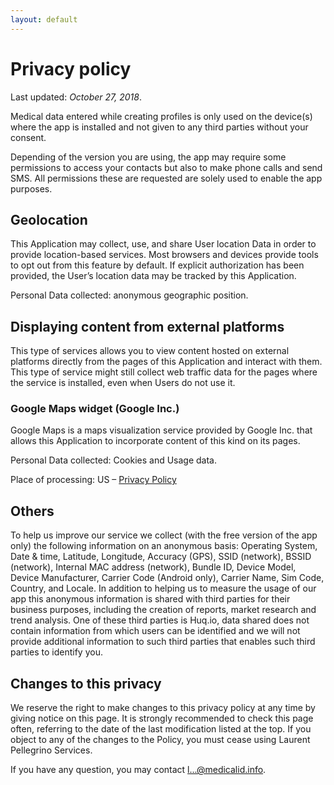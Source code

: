 ```yaml
---
layout: default
---
```

# Privacy policy

Last updated: _October 27, 2018_.

Medical data entered while creating profiles is only used on the device(s) where the app is installed and not given to any third parties without your consent.

Depending of the version you are using, the app may require some permissions to access your contacts but also to make phone calls and send SMS. All permissions these are requested are solely used to enable the app purposes.

## Geolocation

This Application may collect, use, and share User location Data in order to provide location-based services. Most browsers and devices provide tools to opt out from this feature by default. If explicit authorization has been provided, the User’s location data may be tracked by this Application.

Personal Data collected: anonymous geographic position.

## Displaying content from external platforms

This type of services allows you to view content hosted on external platforms directly from the pages of this Application and interact with them. This type of service might still collect web traffic data for the pages where the service is installed, even when Users do not use it.

### Google Maps widget (Google Inc.)

Google Maps is a maps visualization service provided by Google Inc. that allows this Application to incorporate content of this kind on its pages.

Personal Data collected: Cookies and Usage data.

Place of processing: US – [Privacy Policy](https://www.google.com/intl/en/policies/privacy/)

## Others

To help us improve our service we collect (with the free version of the app only) the following information on an anonymous basis: Operating System, Date & time, Latitude, Longitude, Accuracy (GPS), SSID (network), BSSID (network), Internal MAC address (network), Bundle ID, Device Model, Device Manufacturer, Carrier Code (Android only), Carrier Name, Sim Code, Country, and Locale. In addition to helping us to measure the usage of our app this anonymous information is shared with third parties for their business purposes, including the creation of reports, market research and trend analysis. One of these third parties is Huq.io, data shared does not contain information from which users can be identified and we will not provide additional information to such third parties that enables such third parties to identify you.

## Changes to this privacy

We reserve the right to make changes to this privacy policy at any time by giving notice on this page. It is strongly recommended to check this page often, referring to the date of the last modification listed at the top. If you object to any of the changes to the Policy, you must cease using Laurent Pellegrino Services.

If you have any question, you may contact <a href="http://www.google.com/recaptcha/mailhide/d?k=01f0mKNqdOfUjYpjqXkwR1Tw==&amp;c=-MTky3_chhbKsPHCU6GWQxQNosSSPOvkvQSYfVlBTDoIh0e8Lt2Oz4kxYwK9ENni" onclick="window.open('http://www.google.com/recaptcha/mailhide/d?k\x3d01f0mKNqdOfUjYpjqXkwR1Tw\x3d\x3d\x26c\x3d-MTky3_chhbKsPHCU6GWQxQNosSSPOvkvQSYfVlBTDoIh0e8Lt2Oz4kxYwK9ENni', '', 'toolbar=0,scrollbars=0,location=0,statusbar=0,menubar=0,resizable=0,width=500,height=300'); return false;" title="Reveal this e-mail address">l...@medicalid.info</a>.
